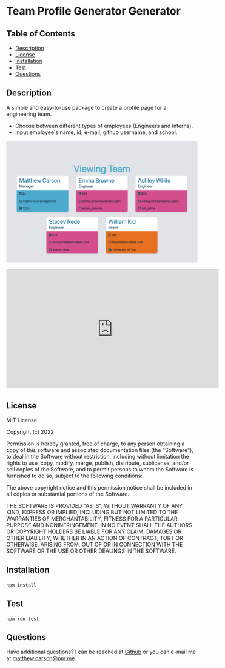 # Team Profile Generator Generator

## Table of Contents
- [Description](#Description)
- [License](#License)
- [Installation](#Installation)
- [Test](#Test)
- [Questions](#Questions)

## Description
A simple and easy-to-use package to create a profile page for a engineering team.

- Choose between different types of employees (Engineers and Interns).
- Input employee's name, id, e-mail, github username, and school.

![A screenshot of the generated team profile page.](./src/assets/screenshot.png)

<iframe width="560" height="315" src="https://www.youtube-nocookie.com/embed/jaGsyA1g2Nc" title="YouTube video player" frameborder="0" allow="accelerometer; autoplay; clipboard-write; encrypted-media; gyroscope; picture-in-picture" allowfullscreen></iframe>

## License

MIT License
  
Copyright (c) 2022

Permission is hereby granted, free of charge, to any person obtaining a copy
of this software and associated documentation files (the "Software"), to deal
in the Software without restriction, including without limitation the rights
to use, copy, modify, merge, publish, distribute, sublicense, and/or sell
copies of the Software, and to permit persons to whom the Software is
furnished to do so, subject to the following conditions:

The above copyright notice and this permission notice shall be included in all
copies or substantial portions of the Software.

THE SOFTWARE IS PROVIDED "AS IS", WITHOUT WARRANTY OF ANY KIND, EXPRESS OR
IMPLIED, INCLUDING BUT NOT LIMITED TO THE WARRANTIES OF MERCHANTABILITY,
FITNESS FOR A PARTICULAR PURPOSE AND NONINFRINGEMENT. IN NO EVENT SHALL THE
AUTHORS OR COPYRIGHT HOLDERS BE LIABLE FOR ANY CLAIM, DAMAGES OR OTHER
LIABILITY, WHETHER IN AN ACTION OF CONTRACT, TORT OR OTHERWISE, ARISING FROM,
OUT OF OR IN CONNECTION WITH THE SOFTWARE OR THE USE OR OTHER DEALINGS IN THE
SOFTWARE.
  
## Installation
```npm install```
## Test
```npm run test```
## Questions
Have additional questions? I can be reached at [Github](https://github.com/mcarson24) or you can e-mail me at matthew.carson@pm.me.

